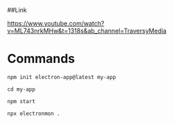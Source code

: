 ##Link

https://www.youtube.com/watch?v=ML743nrkMHw&t=1318s&ab_channel=TraversyMedia

# Commands
```
npm init electron-app@latest my-app
```
```
cd my-app
```
```
npm start
```
```
npx electronmon .
```
